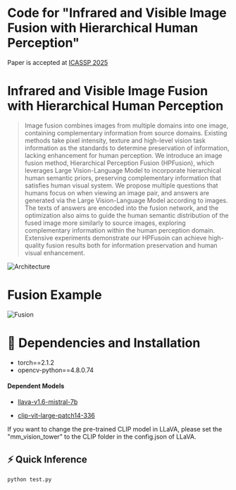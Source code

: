 # Code for "Infrared and Visible Image Fusion with Hierarchical Human Perception"

Paper is accepted at [ICASSP 2025](https://arxiv.org/abs/2409.09291)


# Infrared and Visible Image Fusion with Hierarchical Human Perception
>Image fusion combines images from multiple domains into one image, containing complementary information from source domains. Existing methods take pixel intensity, texture and high-level vision task information as the standards to determine preservation of information, lacking enhancement for human perception. We introduce an image fusion method, Hierarchical Perception Fusion (HPFusion), which leverages Large Vision-Language Model to incorporate hierarchical human semantic priors, preserving complementary information that satisfies human visual system. We propose multiple questions that humans focus on when viewing an image pair, and answers are generated via the Large Vision-Language Model according to images. The texts of answers are encoded into the fusion network, and the optimization also aims to guide the human semantic distribution of the fused image more similarly to source images, exploring complementary information within the human perception domain. Extensive experiments demonstrate our HPFusoin can achieve high-quality fusion results both for information preservation and human visual enhancement.

![Architecture](architect.png)

# Fusion Example
![Fusion](results.png)

# 🔧 Dependencies and Installation

* torch==2.1.2
* opencv-python==4.8.0.74

#### Dependent Models

* [llava-v1.6-mistral-7b](https://huggingface.co/liuhaotian/llava-v1.6-mistral-7b)

* [clip-vit-large-patch14-336](https://huggingface.co/openai/clip-vit-large-patch14-336)

If you want to change the pre-trained CLIP model in LLaVA, please set the "mm_vision_tower" to the CLIP folder in the config.json of LLaVA.

## ⚡ Quick Inference

```bash
python test.py
```

